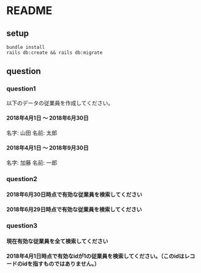 # README

## setup

```
bundle install
rails db:create && rails db:migrate
```

## question

### question1
以下のデータの従業員を作成してください。

#### 2018年4月1日 〜 2018年6月30日

名字: 山田
名前: 太郎

#### 2018年4月1日 〜 2018年9月30日

名字: 加藤
名前: 一郎

### question2

#### 2018年6月30日時点で有効な従業員を検索してください
#### 2018年6月29日時点で有効な従業員を検索してください

### question3

#### 現在有効な従業員を全て検索してください
#### 2018年4月1日時点で有効なidが1の従業員を検索してください。（このidはレコードのidを指すものではありません。）
